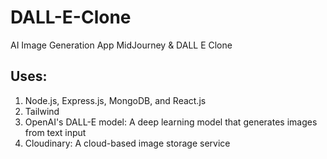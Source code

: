 # DALL-E-Clone
AI Image Generation App MidJourney &amp; DALL E Clone

## Uses: 
1. Node.js, Express.js, MongoDB, and React.js
2. Tailwind
3. OpenAI's DALL-E model: A deep learning model that generates images from text input
4. Cloudinary: A cloud-based image storage service


